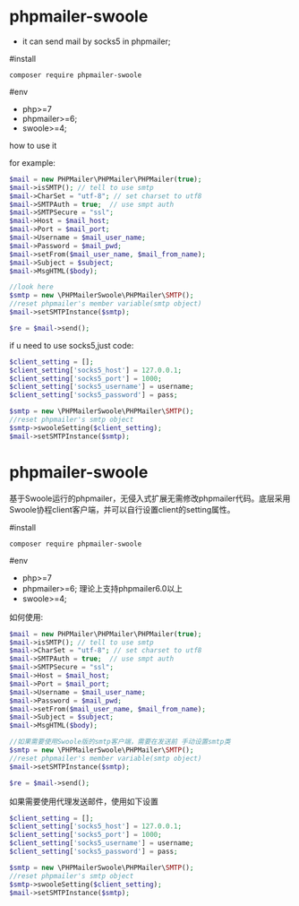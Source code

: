 # phpmailer-swoole

- it can send mail by socks5 in phpmailer; 

#install
````
composer require phpmailer-swoole
````

#env
 - php>=7
 - phpmailer>=6;
 - swoole>=4;



how to use it

for example:

```php
$mail = new PHPMailer\PHPMailer\PHPMailer(true);
$mail->isSMTP(); // tell to use smtp
$mail->CharSet = "utf-8"; // set charset to utf8
$mail->SMTPAuth = true;  // use smpt auth
$mail->SMTPSecure = "ssl";
$mail->Host = $mail_host;
$mail->Port = $mail_port;
$mail->Username = $mail_user_name;
$mail->Password = $mail_pwd;
$mail->setFrom($mail_user_name, $mail_from_name);
$mail->Subject = $subject;
$mail->MsgHTML($body);

//look here
$smtp = new \PHPMailerSwoole\PHPMailer\SMTP();
//reset phpmailer's member variable(smtp object)
$mail->setSMTPInstance($smtp);

$re = $mail->send();
```

if u need to use socks5,just code:

```php
$client_setting = [];
$client_setting['socks5_host'] = 127.0.0.1;
$client_setting['socks5_port'] = 1000;
$client_setting['socks5_username'] = username;
$client_setting['socks5_password'] = pass;

$smtp = new \PHPMailerSwoole\PHPMailer\SMTP();
//reset phpmailer's smtp object
$smtp->swooleSetting($client_setting);
$mail->setSMTPInstance($smtp);
```



# phpmailer-swoole

基于Swoole运行的phpmailer，无侵入式扩展无需修改phpmailer代码。底层采用Swoole协程client客户端，并可以自行设置client的setting属性。

#install
````
composer require phpmailer-swoole
````

#env
 - php>=7
 - phpmailer>=6; 理论上支持phpmailer6.0以上
 - swoole>=4;



如何使用:

```php
$mail = new PHPMailer\PHPMailer\PHPMailer(true);
$mail->isSMTP(); // tell to use smtp
$mail->CharSet = "utf-8"; // set charset to utf8
$mail->SMTPAuth = true;  // use smpt auth
$mail->SMTPSecure = "ssl";
$mail->Host = $mail_host;
$mail->Port = $mail_port;
$mail->Username = $mail_user_name;
$mail->Password = $mail_pwd;
$mail->setFrom($mail_user_name, $mail_from_name);
$mail->Subject = $subject;
$mail->MsgHTML($body);

//如果需要使用Swoole版的smtp客户端，需要在发送前 手动设置smtp类
$smtp = new \PHPMailerSwoole\PHPMailer\SMTP();
//reset phpmailer's member variable(smtp object)
$mail->setSMTPInstance($smtp);

$re = $mail->send();
```

如果需要使用代理发送邮件，使用如下设置

```php
$client_setting = [];
$client_setting['socks5_host'] = 127.0.0.1;
$client_setting['socks5_port'] = 1000;
$client_setting['socks5_username'] = username;
$client_setting['socks5_password'] = pass;

$smtp = new \PHPMailerSwoole\PHPMailer\SMTP();
//reset phpmailer's smtp object
$smtp->swooleSetting($client_setting);
$mail->setSMTPInstance($smtp);
```
